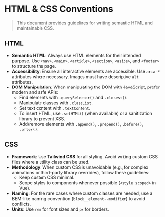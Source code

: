 # HTML & CSS Conventions

> This document provides guidelines for writing semantic HTML and maintainable CSS.

## HTML

- **Semantic HTML**: Always use HTML elements for their intended purpose. Use `<nav>`, `<main>`, `<article>`, `<section>`, `<aside>`, and `<footer>` to structure the page.
- **Accessibility**: Ensure all interactive elements are accessible. Use `aria-*` attributes where necessary. Images must have descriptive `alt` attributes.
- **DOM Manipulation**: When manipulating the DOM with JavaScript, prefer modern and safe APIs:
  - Find elements with `.querySelector()` and `.closest()`.
  - Manipulate classes with `.classList`.
  - Set text content with `.textContent`.
  - To insert HTML, use `.setHTML()` (when available) or a sanitization library to prevent XSS.
  - Add/remove elements with `.append()`, `.prepend()`, `.before()`, `.after()`.

## CSS

- **Framework**: Use **Tailwind CSS** for all styling. Avoid writing custom CSS files where a utility class can be used.
- **Methodology**: When custom CSS is unavoidable (e.g., for complex animations or third-party library overrides), follow these guidelines:
  - Keep custom CSS minimal.
  - Scope styles to components whenever possible (`<style scoped>` in Vue).
- **Naming**: For the rare cases where custom classes are needed, use a BEM-like naming convention (`block__element--modifier`) to avoid conflicts.
- **Units**: Use `rem` for font sizes and `px` for borders.
